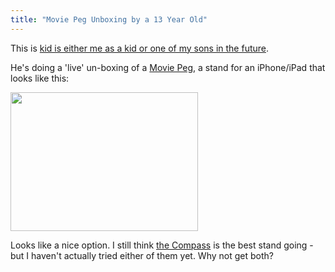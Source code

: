 ```yaml
---
title: "Movie Peg Unboxing by a 13 Year Old"
---
```

<p>This is <a href="http://www.ustream.tv/recorded/8826839">kid is either me as a kid or one of my sons in the future</a>.</p>
<p>He's doing a 'live' un-boxing of a <a href="http://movie-peg.com/">Movie Peg</a>, a stand for an iPhone/iPad that looks like this:</p>
<p><img src="https://chrisenns.com/wp-content/uploads/2010/08/Moviepeg-Unboxing-300x222.jpg" alt="" title="Moviepeg Unboxing" width="300" height="222" class="aligncenter size-medium wp-image-11848" /></p>
<p>Looks like a nice option.  I still think <a href="http://twelvesouth.com/products/compass/">the Compass</a> is the best stand going - but I haven't actually tried either of them yet.  Why not get both?</p>
